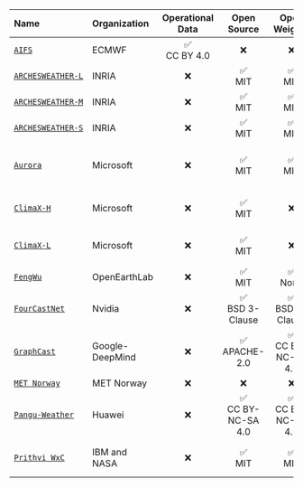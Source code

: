 | Name | Organization | Operational Data | Open Source | Open Weights | Links |
| :--- | :--- | :---: | :---: | :---: | :---: |
|[`AIFS`](https://github.com/rebase-energy/awesome-weather-models/blob/a86f37f003e0e53a3035228e3eee0d7bbec8c26e/data_ai_models.json#L2-L28)|ECMWF|✅ <br> CC BY 4.0|❌|❌|[[paper]](https://arxiv.org/abs/2406.01465), [[access]](https://www.ecmwf.int/en/forecasts/dataset/aifs-machine-learning-data)|
|[`ARCHESWEATHER‑L`](https://github.com/rebase-energy/awesome-weather-models/blob/a86f37f003e0e53a3035228e3eee0d7bbec8c26e/data_ai_models.json#L29-L56)|INRIA|❌|✅ <br> MIT|✅ <br> MIT|[[code]](https://github.com/gcouairon/ArchesWeather), [[paper]](https://arxiv.org/abs/2405.14527)|
|[`ARCHESWEATHER‑M`](https://github.com/rebase-energy/awesome-weather-models/blob/a86f37f003e0e53a3035228e3eee0d7bbec8c26e/data_ai_models.json#L57-L84)|INRIA|❌|✅ <br> MIT|✅ <br> MIT|[[code]](https://github.com/gcouairon/ArchesWeather), [[paper]](https://arxiv.org/abs/2405.14527)|
|[`ARCHESWEATHER‑S`](https://github.com/rebase-energy/awesome-weather-models/blob/a86f37f003e0e53a3035228e3eee0d7bbec8c26e/data_ai_models.json#L85-L112)|INRIA|❌|✅ <br> MIT|✅ <br> MIT|[[code]](https://github.com/gcouairon/ArchesWeather), [[paper]](https://arxiv.org/abs/2405.14527)|
|[`Aurora`](https://github.com/rebase-energy/awesome-weather-models/blob/a86f37f003e0e53a3035228e3eee0d7bbec8c26e/data_ai_models.json#L113-L142)|Microsoft|❌|✅ <br> MIT|✅ <br> MIT|[[code]](https://github.com/microsoft/aurora), [[paper]](https://arxiv.org/abs/2405.13063), [[docs]](https://microsoft.github.io/aurora/intro.html), [[pypi]](https://pypi.org/project/microsoft-aurora/)|
|[`ClimaX‑H`](https://github.com/rebase-energy/awesome-weather-models/blob/a86f37f003e0e53a3035228e3eee0d7bbec8c26e/data_ai_models.json#L143-L170)|Microsoft|❌|✅ <br> MIT|❌|[[code]](https://github.com/microsoft/ClimaX), [[paper]](https://arxiv.org/abs/2301.10343), [[docs]](https://microsoft.github.io/climax/intro.html)|
|[`ClimaX‑L`](https://github.com/rebase-energy/awesome-weather-models/blob/a86f37f003e0e53a3035228e3eee0d7bbec8c26e/data_ai_models.json#L171-L198)|Microsoft|❌|✅ <br> MIT|❌|[[code]](https://github.com/microsoft/ClimaX), [[paper]](https://arxiv.org/abs/2301.10343), [[docs]](https://microsoft.github.io/climax/intro.html)|
|[`FengWu`](https://github.com/rebase-energy/awesome-weather-models/blob/a86f37f003e0e53a3035228e3eee0d7bbec8c26e/data_ai_models.json#L199-L226)|OpenEarthLab|❌|✅ <br> MIT|✅ <br> None|[[code]](https://github.com/OpenEarthLab/FengWu), [[paper]](https://arxiv.org/abs/2304.02948)|
|[`FourCastNet`](https://github.com/rebase-energy/awesome-weather-models/blob/a86f37f003e0e53a3035228e3eee0d7bbec8c26e/data_ai_models.json#L227-L254)|Nvidia|❌|✅ <br> BSD 3-Clause|✅ <br> BSD 3-Clause|[[code]](https://github.com/NVlabs/FourCastNet), [[paper]](https://arxiv.org/abs/2202.11214)|
|[`GraphCast`](https://github.com/rebase-energy/awesome-weather-models/blob/a86f37f003e0e53a3035228e3eee0d7bbec8c26e/data_ai_models.json#L255-L283)|Google-DeepMind|❌|✅ <br> APACHE-2.0|✅ <br> CC BY-NC-SA 4.0|[[code]](https://github.com/deepmind/graphcast), [[paper]](https://arxiv.org/abs/2212.12794), [[blog]](https://deepmind.google/discover/blog/graphcast-ai-model-for-faster-and-more-accurate-global-weather-forecasting/)|
|[`MET Norway`](https://github.com/rebase-energy/awesome-weather-models/blob/a86f37f003e0e53a3035228e3eee0d7bbec8c26e/data_ai_models.json#L284-L308)|MET Norway|❌|❌|❌|[[paper]](https://arxiv.org/abs/2409.02891)|
|[`Pangu‑Weather`](https://github.com/rebase-energy/awesome-weather-models/blob/a86f37f003e0e53a3035228e3eee0d7bbec8c26e/data_ai_models.json#L309-L336)|Huawei|❌|✅ <br> CC BY-NC-SA 4.0|✅ <br> CC BY-NC-SA 4.0|[[code]](https://github.com/198808xc/Pangu-Weather), [[paper]](https://arxiv.org/abs/2211.02556)|
|[`Prithvi WxC`](https://github.com/rebase-energy/awesome-weather-models/blob/a86f37f003e0e53a3035228e3eee0d7bbec8c26e/data_ai_models.json#L337-L365)|IBM and NASA|❌|✅ <br> MIT|✅ <br> MIT|[[code]](https://github.com/NASA-IMPACT/Prithvi-WxC), [[paper]](https://arxiv.org/abs/2409.13598), [[weights]](https://huggingface.co/Prithvi-WxC)|